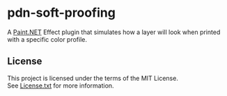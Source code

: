 # pdn-soft-proofing

A [Paint.NET](http://www.getpaint.net) Effect plugin that simulates how a layer will look when printed with a specific color profile.


## License

This project is licensed under the terms of the MIT License.   
See [License.txt](License.txt) for more information.